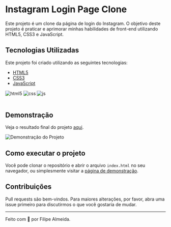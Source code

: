 # Instagram Login Page Clone

Este projeto é um clone da página de login do Instagram. O objetivo deste projeto é praticar e aprimorar minhas habilidades de front-end utilizando HTML5, CSS3 e JavaScript.

## Tecnologias Utilizadas

Este projeto foi criado utilizando as seguintes tecnologias:

- [HTML5](https://developer.mozilla.org/pt-BR/docs/Web/HTML/HTML5)
- [CSS3](https://developer.mozilla.org/pt-BR/docs/Web/CSS)
- [JavaScript](https://developer.mozilla.org/pt-BR/docs/Web/JavaScript)

<div style="display: inline_block">
  <img align="center" alt="html5" src="https://img.shields.io/badge/HTML5-E34F26?style=for-the-badge&logo=html5&logoColor=white" />
  <img align="center" alt="css" src="https://img.shields.io/badge/CSS3-1572B6?style=for-the-badge&logo=css3&logoColor=white" />
  <img align="center" alt="js" src="https://img.shields.io/badge/JavaScript-F7DF1E?style=for-the-badge&logo=javascript&logoColor=black" />
</div>
<br>

## Demonstração

Veja o resultado final do projeto [aqui](https://filipecalm.github.io/instagram-page/).

![Demonstração do Projeto](https://user-images.githubusercontent.com/103292859/189257658-d33c351b-dd93-446c-8815-e2bf9f652537.png)

## Como executar o projeto

Você pode clonar o repositório e abrir o arquivo `index.html` no seu navegador, ou simplesmente visitar a [página de demonstração](https://filipecalm.github.io/instagram-page/).

## Contribuições

Pull requests são bem-vindos. Para maiores alterações, por favor, abra uma issue primeiro para discutirmos o que você gostaria de mudar.

---

Feito com 💜 por Filipe Almeida.
